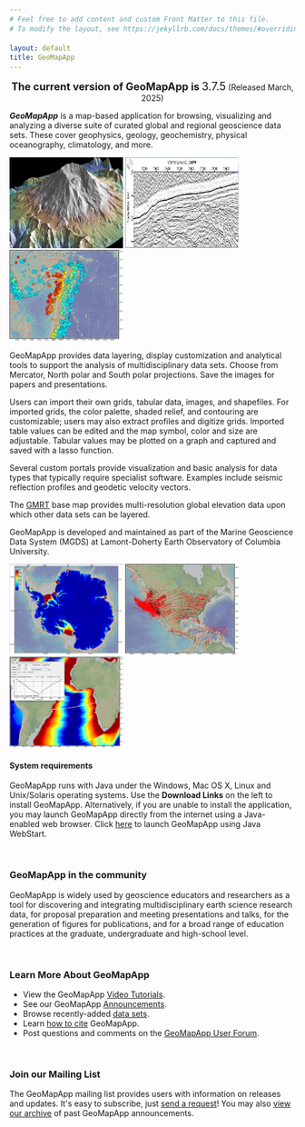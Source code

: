 ```yaml
---
# Feel free to add content and custom Front Matter to this file.
# To modify the layout, see https://jekyllrb.com/docs/themes/#overriding-theme-defaults

layout: default
title: GeoMapApp
---
```


<div style="text-align:center;">
    <p>
        <span style="font-size:1.3em;font-weight:bold;">The current version of GeoMapApp is</span>
        <span style="font-size:1.4em">3.7.5</span>
        (Released March, 2025)
    </p>
</div>

<p>
    <em><strong>GeoMapApp</strong></em> is a map-based application for browsing, 
    visualizing and analyzing a diverse suite of curated global and regional geoscience 
    data sets. These cover geophysics, geology, geochemistry, physical oceanography, 
    climatology, and more.
</p>
<img src="/assets/imgs/MtStHelens_3D.jpg" alt="Mt. St. Helens Elevation Data" 
title="Mt. St. Helens Elevation Data" width="200" height="160"> 
<img src="/assets/imgs/MCS.JPG" alt="Multi-Channel Seismic Reflection Data" 
title="Multi-Channel Seismic Reflection Data" width="200" height="160"> 
<img src="/assets/imgs/earthquakes.jpg" alt="Tonga Trench Earthquakes" 
title="Tonga Trench Earthquakes" width="200" height="160"> 

<p>
    GeoMapApp provides data layering, display customization and analytical tools 
    to support the analysis of multidisciplinary data sets. Choose from Mercator, 
    North polar and South polar projections. Save the images for papers and presentations.
</p>
<p>
    Users can import their own grids, tabular data, images, and shapefiles. 
    For imported grids, the color palette, shaded relief, and contouring are customizable; 
    users may also extract profiles and digitize grids. Imported table values 
    can be edited and the map symbol, color and size are adjustable. 
    Tabular values may be plotted on a graph and captured and saved with a lasso function.
</p>
<p>
    Several custom portals provide visualization and basic analysis for data types 
    that typically require specialist software. Examples include seismic reflection 
    profiles and geodetic velocity vectors.
</p>
<p>
    The <a href="https://www.gmrt.org/">GMRT</a> base map provides 
    multi-resolution global elevation data upon which other data sets can be layered.
</p>
<p>
    GeoMapApp is developed and maintained as part of the Marine Geoscience Data 
    System (MGDS) at Lamont-Doherty Earth Observatory of Columbia University.
</p>

<img src="/assets/imgs/GMA_Rignot.jpg" alt="Ice Flow Velocity Data - Rignot et al., v2, 2017" 
    title="Ice Flow Velocity Data - Rignot et al., v2, 2017" width="200" height="160"> 
<img src="/assets/imgs/UNAVCO_PBO_plate_velocity.jpg" alt="UNAVCO PBO Plate Velocity Vector Data - IGS08"
    title="UNAVCO PBO Plate Velocity Vector Data - IGS08" width="200" height="160"> 
<img src="/assets/imgs/seafloor_crustal_age.JPG" alt="Seafloor Crustal Age Data - Mueller et al." 
    title="Seafloor Crustal Age Data - Mueller et al." width="200" height="160"> 

<h4>System requirements</h4>
<p>
    GeoMapApp runs with Java under the Windows, Mac OS X, Linux and Unix/Solaris operating systems. 
    Use the <strong>Download Links</strong> on the left to install GeoMapApp. Alternatively, if you are 
    unable to install the application, you may launch GeoMapApp directly from the internet using a 
    Java-enabled web browser. Click <a href="http://app.geomapapp.org/gma_webstart/GeoMapApp.jnlp">here</a> 
    to launch GeoMapApp using Java WebStart.
</p>
<br>
<h3>GeoMapApp in the community</h3>
<p>
    GeoMapApp is widely used by geoscience educators and researchers as a tool for 
    discovering and integrating multidisciplinary earth science research data, 
    for proposal preparation and meeting presentations and talks, for the generation 
    of figures for publications, and for a broad range of education practices at the 
    graduate, undergraduate and high-school level.
</p>
<br>
<h3>Learn More About GeoMapApp</h3>
<ul>
    <li>
        View the GeoMapApp <a href="/tutorials/index.html" target="_blank">Video Tutorials</a>. 
    </li>
    <li>
        See our GeoMapApp <a href="/eNewsletters/index.html">Announcements</a>.
    </li>
    <li>
        Browse recently-added <a href="/data_set_news.html">data sets</a>.
    </li>
    <li>
        Learn <a href="/citation.html">how to cite</a> GeoMapApp.
    </li>
    <li>
        Post questions and comments on the <a href="https://www.tapatalk.com/groups/geomapapp/">GeoMapApp User Forum</a>.
    </li>
</ul>		
<br>
<h3>Join our Mailing List</h3>
<p>
    The GeoMapApp mailing list provides users with information on releases and updates. 
    It's easy to subscribe, just  
    <a href="mailto:info@marine-geo.org?subject=Subscribe%20to%20GMA%20mailing%20list">send a request</a>!  
    You may also <a href="/eNewsletters/index.html">view our archive</a> of past 
    GeoMapApp announcements.
</p>
<br>